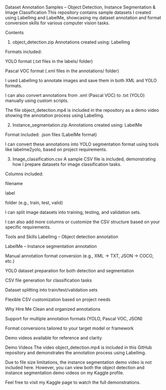 Dataset Annotation Samples – Object Detection, Instance Segmentation & Image Classification
This repository contains sample datasets I created using LabelImg and LabelMe, showcasing my dataset annotation and format conversion skills for various computer vision tasks.

Contents
1. object_detection.zip
Annotations created using: LabelImg

Formats included:

YOLO format (.txt files in the labels/ folder)

Pascal VOC format (.xml files in the annotations/ folder)

I used LabelImg to annotate images and save them in both XML and YOLO formats.

I can also convert annotations from .xml (Pascal VOC) to .txt (YOLO) manually using custom scripts.

The file object_detection.mp4 is included in the repository as a demo video showing the annotation process using LabelImg.

2. Instance_segmentation.zip
Annotations created using: LabelMe

Format included: .json files (LabelMe format)

I can convert these annotations into YOLO segmentation format using tools like labelme2yolo, based on project requirements.

3. Image_classification.csv
A sample CSV file is included, demonstrating how I prepare datasets for image classification tasks.

Columns included:

filename

label

folder (e.g., train, test, valid)

I can split image datasets into training, testing, and validation sets.

I can also add more columns or customize the CSV structure based on your specific requirements.

Tools and Skills
LabelImg – Object detection annotation

LabelMe – Instance segmentation annotation

Manual annotation format conversion (e.g., XML → TXT, JSON → COCO, etc.)

YOLO dataset preparation for both detection and segmentation

CSV file generation for classification tasks

Dataset splitting into train/test/validation sets

Flexible CSV customization based on project needs

Why Hire Me
Clean and organized annotations

Support for multiple annotation formats (YOLO, Pascal VOC, JSON)

Format conversions tailored to your target model or framework

Demo videos available for reference and clarity

Demo Videos
The video object_detection.mp4 is included in this GitHub repository and demonstrates the annotation process using LabelImg.

Due to file size limitations, the instance segmentation demo video is not included here.
However, you can view both the object detection and instance segmentation demo videos on my Kaggle profile.

 Feel free to visit my Kaggle page to watch the full demonstrations.



